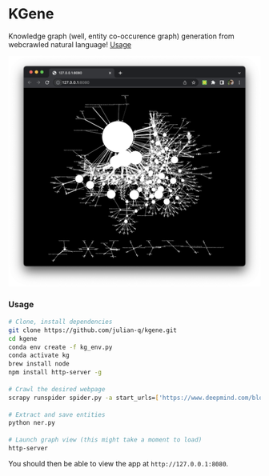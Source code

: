 # KGene

Knowledge graph (well, entity co-occurence graph) generation from webcrawled natural language! [Usage](###Usage)

![](img/cover.png)

### Usage
```bash
# Clone, install dependencies
git clone https://github.com/julian-q/kgene.git
cd kgene
conda env create -f kg_env.py
conda activate kg
brew install node
npm install http-server -g

# Crawl the desired webpage
scrapy runspider spider.py -a start_urls=['https://www.deepmind.com/blog'] -o webcrawling/notes.jl

# Extract and save entities
python ner.py

# Launch graph view (this might take a moment to load)
http-server
```
You should then be able to view the app at `http://127.0.0.1:8080`.
